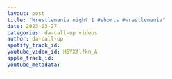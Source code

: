 ```yaml
---
layout: post
title: "Wrestlemania night 1 #shorts #wrestlemania"
date: 2023-03-27
categories: da-call-up videos
author: da-call-up
spotify_track_id: 
youtube_video_id: H5YXflfkn_A
apple_track_id: 
youtube_metadata: 
---
```

